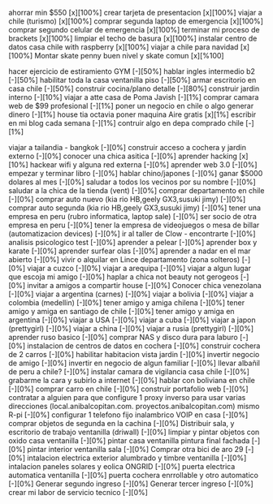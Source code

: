 ahorrar min $550 [x][100%]
crear tarjeta de presentacion [x][100%]
viajar a chile (turismo) [x][100%]
comprar segunda laptop de emergencia [x][100%]
comprar segundo celular de emergencia [x][100%]
terminar mi proceso de brackets [x][100%]
limpiar el techo de basura [x][100%]
instalar centro de datos casa chile with raspberry [x][100%]
viajar a chile para navidad [x][100%]
Montar skate penny buen nivel y skate comun [x][%100]

hacer ejercicio de estiramiento GYM [-][50%]
hablar ingles intermedio b2 [-][50%]
habilitar toda la casa ventanilla piso [-][50%]
armar escritorio en casa chile [-][50%]
construir cocina/plano detalle [-][80%]
construir jardin interno [-][10%]
viajar a atte casa de Poma Javish [-][1%]
comprar camara web de $99 profesional [-][1%]
poner un negocio en chile o algo generar dinero [-][1%]
house tia octavia poner maquina Aire gratis [x][1%]
escribir en mi blog cada semana [-][1%]
contruir algo en depa comprado chile [-][1%]

viajar a tailandia - bangkok [-][0%]
construir acceso a cochera y jardin externo [-][0%]
conocer una chica asitica [-][0%]
aprender hacking [x][10%]
hackear wifi y alguna red externa [-][0%]
aprender web 3.0 [-][0%]
empezar y terminar libro [-][0%]
hablar chino/japones [-][0%]
ganar $5000 dolares al mes [-][0%]
saludar a todos los vecinos por su nombre [-][0%]
saludar a la chica de la tienda (vent) [-][0%]
comprar departamento en chile [-][0%]
comprar auto nuevo (kia rio HB,geely GX3,susuki jimy) [-][0%]
comprar auto segunda (kia rio HB,geely GX3,susuki jimy) [-][0%]
tener una empresa en peru (rubro informatica, laptop sale) [-][0%]
ser socio de otra empresa en peru [-][0%]
tener la empresa de videojuegos o mesa de billar (automatizacion devices) [-][0%]
ir al taller de Clow - encontrarte [-][0%]
analisis psicologico test [-][0%]
aprender a pelear [-][0%]
aprender box y karate [-][0%]
aprender surfear olas [-][0%]
aprender a nadar en el mar abierto [-][0%]
vivir o alquilar en Lince departamento (zona solteros) [-][0%]
viajar a cuzco [-][0%]
viajar a arequipa [-][0%]
viajar a algun lugar que escoja mi amigo [-][0%]
haplar a chica not beauty not gerogeos [-][0%]
invitar a amigos a compartir house [-][0%]
Conocer chica venezolana [-][0%]
viajar a argentina (carnes) [-][0%]
viajar a bolivia [-][0%]
viajar a colombia (medellin) [-][0%]
tener amigo y amiga chilena [-][0%]
tener amigo y amiga en santiago de chile [-][0%]
tener amigo y amiga en argentina [-][0%]
viajar a USA [-][0%]
viajar a cuba [-][0%]
viajar a japon (prettygirl) [-][0%]
viajar a china [-][0%]
viajar a rusia (prettygirl) [-][0%]
aprender ruso basico [-][0%]
comprar NAS y disco dura para laburo [-][0%]
instalacion de centros de datos en cochera [-][0%]
construir cochera de 2 carros [-][0%]
habilitar habitacion vista jardin [-][0%]
invertir negocio de amigo [-][0%]
invertir en negocio de algun familiar [-][0%]
llevar albañil de peru a chile? [-][0%]
instalar camara de vigilancia casa chile [-][0%]
grabarme la cara y subirlo a internet [-][0%]
hablar con boliviana en chile [-][0%]
comprar carro en chile [-][0%]
construir portafolio web [-][0%]
contratar a alguien para que configure 1 proxy inverso para usar varias direcciones (local.anibalcopitan.com. proyectos.anibalcopitan.com) mismo R-pi [-][0%]
configurar 1 telefono fijo inalambrico VOIP en casa [-][0%]
comprar objetos de segunda en la cachina [-][0%]
Distribuir sala, y escritorio de trabajo ventanilla (driwall) [-][0%]
limpiar y pintar objetos con oxido casa ventanilla [-][0%]
pintar casa ventanilla pintura final fachada [-][0%]
pintar interior ventanilla sala [-][0%]
Comprar otra bici de aro 29 [-][0%]
intalacion electrica exterior alumbrado y timbre ventanilla [-][0%]
intalacion paneles solares y eolica ONGRID [-][0%]
puerta electrica automatica ventanilla [-][0%]
puerta cochera enrrollable y otro automatico [-][0%]
Generar segundo ingreso [-][0%]
Generar tercer ingreso [-][0%]
crear mi labor de servicio tecnico [-][0%]


